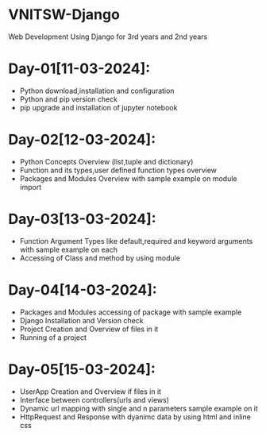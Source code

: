 # VNITSW-Django
Web Development Using Django for 3rd years and 2nd years

Day-01[11-03-2024]:
===================
  - Python download,installation and configuration
  - Python and pip version check
  - pip upgrade and installation of jupyter notebook

Day-02[12-03-2024]:
===================
  - Python Concepts Overview (list,tuple and dictionary)
  - Function and its types,user defined function types overview
  - Packages and Modules Overview with sample example on module import

Day-03[13-03-2024]:
===================
  - Function Argument Types like default,required and keyword arguments with sample example on each
  - Accessing of Class and method by using module

Day-04[14-03-2024]:
==================
  - Packages and Modules accessing of package with sample example
  - Django Installation and Version check
  - Project Creation and Overview of files in it
  - Running of a project

Day-05[15-03-2024]:
===================
  - UserApp Creation and Overview if files in it
  - Interface between controllers(urls and views)
  - Dynamic url mapping with single and n parameters sample example on it
  - HttpRequest and Response with dyanimc data by using html and inline css
